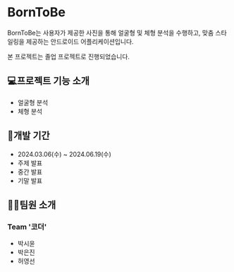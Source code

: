 # BornToBe
BornToBe는 사용자가 제공한 사진을 통해 얼굴형 및 체형 분석을 수행하고, 맞춤 스타일링을 제공하는 안드로이드 어플리케이션입니다.

본 프로젝트는 졸업 프로젝트로 진행되었습니다.

## 💻프로젝트 기능 소개
+ 얼굴형 분석
+ 체형 분석

## 📆개발 기간
+ 2024.03.06(수) ~ 2024.06.19(수)
+ 주제 발표
+ 중간 발표
+ 기말 발표

## 👩‍💻팀원 소개
### Team '코더'
+ 박시윤
+ 박은진
+ 허영선
